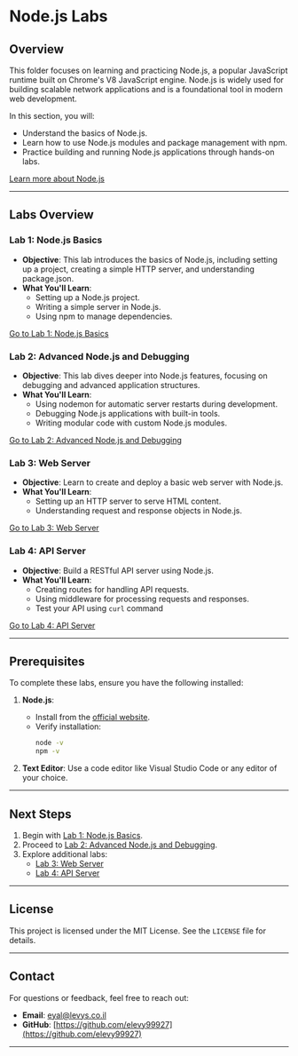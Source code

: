 # Node.js Labs

## Overview

This folder focuses on learning and practicing Node.js, a popular JavaScript runtime built on Chrome's V8 JavaScript engine. Node.js is widely used for building scalable network applications and is a foundational tool in modern web development.

In this section, you will:

- Understand the basics of Node.js.
- Learn how to use Node.js modules and package management with npm.
- Practice building and running Node.js applications through hands-on labs.

[Learn more about Node.js](https://nodejs.org/)

---

## Labs Overview

### Lab 1: Node.js Basics

- **Objective**: This lab introduces the basics of Node.js, including setting up a project, creating a simple HTTP server, and understanding package.json.
- **What You'll Learn**:
  - Setting up a Node.js project.
  - Writing a simple server in Node.js.
  - Using npm to manage dependencies.

[Go to Lab 1: Node.js Basics](./nodejs-basics/README.md)

### Lab 2: Advanced Node.js and Debugging

- **Objective**: This lab dives deeper into Node.js features, focusing on debugging and advanced application structures.
- **What You'll Learn**:
  - Using nodemon for automatic server restarts during development.
  - Debugging Node.js applications with built-in tools.
  - Writing modular code with custom Node.js modules.

[Go to Lab 2: Advanced Node.js and Debugging](./nodejs-advanced/README.md)

### Lab 3: Web Server

- **Objective**: Learn to create and deploy a basic web server with Node.js.
- **What You'll Learn**:
  - Setting up an HTTP server to serve HTML content.
  - Understanding request and response objects in Node.js.

[Go to Lab 3: Web Server](./web-server/README.md)

### Lab 4: API Server

- **Objective**: Build a RESTful API server using Node.js.
- **What You'll Learn**:
  - Creating routes for handling API requests.
  - Using middleware for processing requests and responses.
  - Test your API using `curl` command

[Go to Lab 4: API Server](./api-server/README.md)

---

## Prerequisites

To complete these labs, ensure you have the following installed:

1. **Node.js**:
   - Install from the [official website](https://nodejs.org/).
   - Verify installation:
     ```bash
     node -v
     npm -v
     ```

2. **Text Editor**: Use a code editor like Visual Studio Code or any editor of your choice.

---

## Next Steps

1. Begin with [Lab 1: Node.js Basics](./nodejs-basics/README.md).
2. Proceed to [Lab 2: Advanced Node.js and Debugging](./nodejs-advanced/README.md).
3. Explore additional labs:
   - [Lab 3: Web Server](./web-server/README.md)
   - [Lab 4: API Server](./api-server/README.md)

---

## License

This project is licensed under the MIT License. See the `LICENSE` file for details.

---
## **Contact**
For questions or feedback, feel free to reach out:
- **Email**: eyal@levys.co.il
- **GitHub**: [https://github.com/elevy99927](https://github.com/elevy99927)

---
